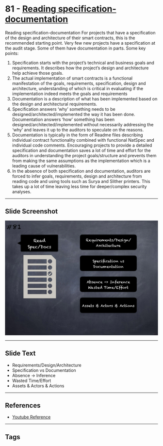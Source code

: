 
# 81 - [Reading specification-documentation](./Reading%20specification-documentation.md)

Reading specification-documentation For projects that have a specification of the design and architecture of their smart contracts, this is the recommended starting point. Very few new projects have a specification at the audit stage. Some of them have documentation in parts. Some key points:


1.  Specification starts with the project’s technical and business goals and requirements. It describes how the project’s design and architecture help achieve those goals.
2.  The actual implementation of smart contracts is a functional manifestation of the goals, requirements, specification, design and architecture, understanding of which is critical in evaluating if the implementation indeed meets the goals and requirements
3.  Documentation is a description of what has been implemented based on the design and architectural requirements.
4.  Specification answers ‘why’ something needs to be designed/architected/implemented the way it has been done. Documentation answers ‘how’ something has been designed/architected/implemented without necessarily addressing the ‘why’ and leaves it up to the auditors to speculate on the reasons.
5.  Documentation is typically in the form of Readme files describing individual contract functionality combined with functional NatSpec and individual code comments. Encouraging projects to provide a detailed specification and documentation saves a lot of time and effort for the auditors in understanding the project goals/structure and prevents them from making the same assumptions as the implementation which is a leading cause of vulnerabilities.
6.  In the absence of both specification and documentation, auditors are forced to infer goals, requirements, design and architecture from reading code and using tools such as Surya and Slither printers. This takes up a lot of time leaving less time for deeper/complex security analyses.
___
## Slide Screenshot
![081.png](../../images/6.Audit%20Techniques%20and%20Tools%20101/081.png)
___
## Slide Text
- Requirements/Design/Architecture
- Specification vs Documentation
- Absence -> Inference
- Wasted Time/Effort
- Assets & Actors & Actions
___
## References
- [Youtube Reference](https://youtu.be/dgITqd3mkDk)
___
## Tags
